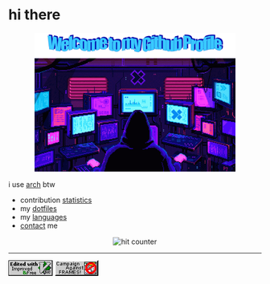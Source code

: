 # hi there

<center>
    <img src="pictures/welcome.png" width=400>
</center>


<center>
    <img src="pictures/screens.gif" width=400>
</center>

i use [arch](https://archlinux.org/) btw


- contribution [statistics](stats.md)
- my [dotfiles](https://github.com/mb6ockatf/dotfiles)
- my [languages](languages.md)
- [contact](contacts.md) me
<center>
    <img src="https://profile-counter.glitch.me/mb6ockatf/count.svg" alt="hit counter" align="center">
</center>

------

<img src="pictures/vim.gif">
<img src="pictures/noframes.gif">
